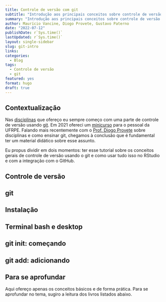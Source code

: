 ```yaml
---
title: Controle de versão com git 
subtitle: "Introdução aos principais conceitos sobre controle de versão usando git"
summary: "Introdução aos principais conceitos sobre controle de versão usando git"
author: Maurício Vancine, Diogo Provete, Gustavo Paterno
date: "2022-07-12"
publishDate: r`Sys.time()`
lastUpdated: r`Sys.time()`
layout: single-sidebar
slug: git-intro
links:
categories:
  - Blog
tags:
  - Controle de versão
  - git
featured: yes
format: hugo
draft: true
---
```




## Contextualização

Nas [disciplinas](/teaching) que ofereço eu sempre começo com uma parte de controle de versão usando [git](https://git-scm.com/). Em 2021 ofereci um [minicurso](http://localhost:4321/teaching/workshop-git/) para o pessoal da UFRPE. Falando mais recentemente com o [Prof. Diogo Provete](http://diogoprovete.weebly.com/) sobre disciplinas e como ensinar git, chegamos à conclusão que é fundamental ter um material didático sobre esse assunto.

Eu propus dividir em dois momentos: ter esse tutorial sobre os conceitos gerais de controle de versão usando o git e como usar tudo isso no RStudio e com a integração com o GitHub.

## Controle de versão

## git

## Instalação

## Terminal bash e desktop

## git init: começando

## git add: adicionando

## Para se aprofundar

Aqui ofereço apenas os conceitos básicos e de forma prática. Para se aprofundar no tema, sugiro a leitura dos livros listados abaixo.
